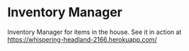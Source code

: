 # Inventory Manager

Inventory Manager for items in the house. See it in action at https://whispering-headland-2166.herokuapp.com/
